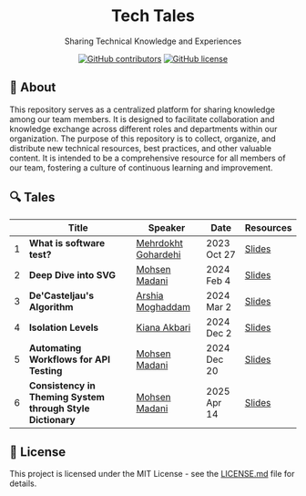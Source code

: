 <h1 align="center">Tech Tales</h1>
<p align="center">Sharing Technical Knowledge and Experiences </p>
<div align="center">

[![GitHub contributors](https://img.shields.io/github/contributors/zarrinotech/tech-tales)](https://GitHub.com/zarrinotech/tech-tales/contributors/)
[![GitHub license](https://img.shields.io/badge/license-MIT-blue.svg)](https://github.com/zarrinotech/tech-tales/blob/master/LICENSE)

</div>

## 📖 About

This repository serves as a centralized platform for sharing knowledge among our team members. It is designed to facilitate collaboration and knowledge exchange across different roles and departments within our organization. The purpose of this repository is to collect, organize, and distribute new technical resources, best practices, and other valuable content. It is intended to be a comprehensive resource for all members of our team, fostering a culture of continuous learning and improvement.

## 🔍 Tales

|  | Title                        | Speaker                                                  | Date        | Resources |
| --- |------------------------------|----------------------------------------------------------|-------------| --------- |
| 1 | **What is software test?**   | [Mehrdokht Gohardehi](https://github.com/mehrdokhtgohar) | 2023 Oct 27 | [Slides](https://github.com/zarrino/tech-tales/blob/main/src/what-is-software-test/content.pdf) |
| 2 | **Deep Dive into SVG**       | [Mohsen Madani](https://github.com/moh3n9595)            | 2024 Feb 4  | [Slides](https://github.com/zarrino/tech-tales/blob/main/src/deep-dive-into-svg/content.pdf) |
| 3 | **De'Casteljau's Algorithm** | [Arshia Moghaddam](https://github.com/ars2062)           | 2024 Mar 2  | [Slides](https://github.com/zarrino/tech-tales/blob/main/src/De'Casteljau's%20Algorithm/content.pdf)
| 4 | **Isolation Levels**         | [Kiana Akbari](https://github.com/kianaakbari)               | 2024 Dec 2  | [Slides](https://github.com/zarrino/tech-tales/blob/main/src/isolation-levels/content.pdf)
| 5 | **Automating Workflows for API Testing**         | [Mohsen Madani](https://github.com/moh3n9595)               | 2024 Dec 20  | [Slides](https://github.com/zarrino/tech-tales/blob/main/src/automating-workflows-for-api-testing/content.pdf)
| 6 | **Consistency in Theming System through Style Dictionary**         | [Mohsen Madani](https://github.com/moh3n9595)               | 2025 Apr 14  | [Slides](https://github.com/zarrino/tech-tales/blob/main/src/consistency-in-theming-system-through-style-dictionary/content.pdf)

## 📃 License

This project is licensed under the MIT License - see the [LICENSE.md](https://github.com/zarrinotech/tech-tales/blob/master/LICENSE) file for details.
